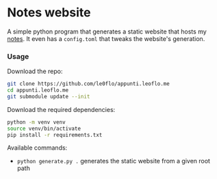 # Notes website

A simple python program that generates a static website that hosts my [notes](https://github.com/le0flo/appunti).
It even has a `config.toml` that tweaks the website's generation.

### Usage

Download the repo:

```sh
git clone https://github.com/le0flo/appunti.leoflo.me
cd appunti.leoflo.me
git submodule update --init
```

Download the required dependencies:

```sh
python -m venv venv
source venv/bin/activate
pip install -r requirements.txt
```

Available commands:

- `python generate.py .` generates the static website from a given root path
